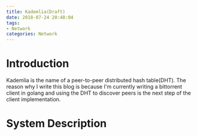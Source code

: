 ```yaml
---
title: Kademlia(Draft)
date: 2018-07-24 20:48:04
tags: 
- Network
categories: Network
---
```

#   Introduction
Kademlia is the name of a peer-to-peer distributed hash table(DHT). The reason why I write this blog is because I'm currently writing a bittorrent client in golang and using the DHT to discover peers is the next step of the client implementation.

#   System Description
